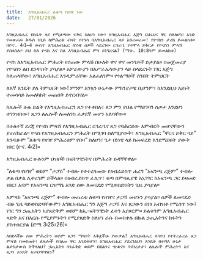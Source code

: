 ```yaml
---
title:  እግዚአብሔር ለቁጣ የዘገየ ነው
date:   27/01/2026
---
```




`እግዚአብሔር በክፋት ላይ የሚቆጣው ፍቅር ስለሆነ ነው። እግዚአብሔር እጅግ ርህሩህና ቸር ስለለሆነ፣ አንድ የመጽሐፍ ቅዱስ ነቢይ ከምሕረቱ ብዛት የተነሳ በእግዚአብሔር ላይ አጉረመረመ! የዮናስን ታሪክ ይመልከቱ። በዮና. 4፡1–4 ውስጥ እግዚአብሔር ለነነዌ ሰዎች ላደረገው ርኅራኄ የተሞላ ይቅርታ የዮናስን ምላሽ ያሰላስሉ። ይህ ስለ ዮናስ እና ስለ እግዚአብሔር ምን ይነግረናል? (ማቴ. 10:8ንም ይመልከቱ)`

ዮናስ ለእግዚአብሔር ምሕረት የሰጠው ምላሽ በሁለት ዋና ዋና መንገዶች ይታያል። በመጀመሪያ የዮናስን ልበ ደንዳናነት ያሳያል። አሦራውያን በእሥራኤላውያን ላይ ስላደረጉት ነገር እጅግ ስለጠላቸው፣ እግዚአብሔር እንዲምራቸው አልፈለገም። የጎልማሶች ሰንበት ትምህርት

ለእኛ እንዴት ያለ ትምህርት ነው! ምንም እንኳን ሁኔታው ምክንያታዊ ቢሆንም፣ ከእንደዚህ አይነት ተመሳሳይ አመለካከት መጠበቅ ይኖርብናል።

ከሌሎች ሁሉ ይልቅ የእግዚአብሔርን ጸጋ የተቀበሉ፣ ጸጋ ምን ያህል የማይገባን ስጦታ እንደሆነ ተገንዝበው፣ ጸጋን ለሌሎች ለመለገስ ፈቃደኛ መሆን አለባቸው።

በሁለተኛ ደረጃ የዮናስ ምላሽ የእግዚአብሔር ርኅራኄና ጸጋ የባሕርይው እምብርት መሆናቸውን ያጠናክራል። ዮናስ የእግዚአብሔርን ምሕረት በሚገባ ስለሚያውቅ፣ እግዚአብሔር “ቸርና ይቅር ባይ” እንዲሁም “ለቁጣ የዘገየ ምሕረቱም የበዛ“ ስለሆነ፣ ጌታ በነነዌ ላይ ከመፍረድ እንደሚፀፀት ያውቅ ነበር (ዮና. 4፡2)።

እግዚአብሔር ሁሉንም ህዝቦች በፍትሃዊነትና በምሕረት ይዳኛቸዋል።

“ለቁጣ የዘገየ” ወይም “ታጋሽ” ተብሎ የተተረጎመው የዕብራይስጥ ሐረግ “አፍንጫ ረጅም” ተብሎ ቃል በቃል ሊተረጎም ይችላል። በዕብራይስጥ ፈሊጥ፣ ቁጣ በምሳሌያዊ አነጋገር ከአፍንጫ ጋር ይዛመድ ነበር፣ እናም የአፍንጫ ርዝማኔ አንድ ሰው ለመናደድ የሚወስድበትን ጊዜ ያሳያል።

አምላክ “አፍንጫ ረጅም” ተብሎ መጠራቱ ለቁጣ የዘገየና ታጋሽ መሆኑን ያሳያል። ሰዎች ለመናደድ ብዙ ጊዜ ባይወስድባቸውም፣ እግዚአብሔር ግን እጅግ ታጋሽ እና ጸጋውን በነፃ አብዝቶ የሚሰጥ ነው፤ ነገር ግን ኃጢአትን አያጸድቅም ወይም ከኢ-ፍትሃዊነት ፊቱን አያዞርም። ይልቁንም እግዚአብሔር ጻድቅ እና በእርሱ የሚያምኑትን የሚያጸድቅ ስለሆነ ራሱ በመስቀሉ በኩል ኃጢአትንና ክፋትን ያስተሰርያል (ሮሜ 3፡25፣26)።

`ለበደላችሁ ሰው ምሕረትን ወይም ጸጋን ማሳየት አቅቷችሁ ያውቃል? እግዚአብሔር ላሳየህ የተትረፈረፈ ጸጋ ምላሽ በመስጠት፣ ለሌሎች የበለጠ ቸር እንድትሆን፣ እግዚአብሔር ያደረገልህን እንዴት በተሻለ ሁኔታ ልታስታውስ ትችላለህ? ኃጢአትን ሳንፈቅድ ወይም በደልንና ጭቆናን ሳናበረታታ፣ ለሌሎች ምሕረትን እና ጸጋን እንዴት እናሳያቸዋለን?`